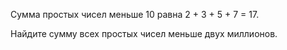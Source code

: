 Сумма простых чисел меньше 10 равна 2 + 3 + 5 + 7 = 17.

Найдите сумму всех простых чисел меньше двух миллионов.
